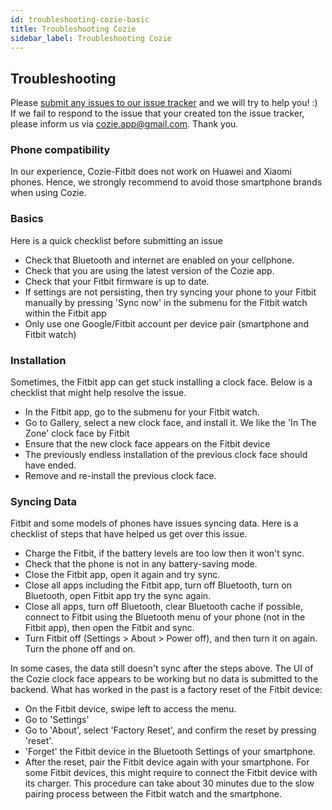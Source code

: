 ```yaml
---
id: troubleshooting-cozie-basic
title: Troubleshooting Cozie
sidebar_label: Troubleshooting Cozie
---
```


## Troubleshooting
Please [submit any issues to our issue tracker](https://github.com/buds-lab/cozie/issues) and we will try to help you! :) If we fail to respond to the issue that your created ton the issue tracker, please inform us via cozie.app@gmail.com. Thank you.

### Phone compatibility
In our experience, Cozie-Fitbit does not work on Huawei and Xiaomi phones. Hence, we strongly recommend to avoid those smartphone brands when using Cozie.

### Basics
Here is a quick checklist before submitting an issue
* Check that Bluetooth and internet are enabled on your cellphone.
* Check that you are using the latest version of the Cozie app.
* Check that your Fitbit firmware is up to date.
* If settings are not persisting, then try syncing your phone to your Fitbit manually by pressing 'Sync now' in the submenu for the Fitbit watch within the Fitbit app
* Only use one Google/Fitbit account per device pair (smartphone and Fitbit watch)

### Installation
Sometimes, the Fitbit app can get stuck installing a clock face. Below is a checklist that might help resolve the issue.
* In the Fitbit app, go to the submenu for your Fitbit watch.
* Go to Gallery, select a new clock face, and install it. We like the 'In The Zone' clock face by Fitbit
* Ensure that the new clock face appears on the Fitbit device
* The previously endless installation of the previous clock face should have ended.
* Remove and re-install the previous clock face.

### Syncing Data
Fitbit and some models of phones have issues syncing data. Here is a checklist of steps that have helped us get over this issue.
* Charge the Fitbit, if the battery levels are too low then it won't sync.
* Check that the phone is not in any battery-saving mode.
* Close the Fitbit app, open it again and try sync.
* Close all apps including the Fitbit app, turn off Bluetooth, turn on Bluetooth, open Fitbit app try the sync again.
* Close all apps, turn off Bluetooth, clear Bluetooth cache if possible, connect to Fitbit using the Bluetooth menu of your phone (not in the Fitbit app), then open the Fitbit and sync.
* Turn Fitbit off (Settings > About > Power off), and then turn it on again. Turn the phone off and on.

In some cases, the data still doesn't sync after the steps above. The UI of the Cozie clock face appears to be working but no data is submitted to the backend. What has worked in the past is a factory reset of the Fitbit device:
* On the Fitbit device, swipe left to access the menu.
* Go to 'Settings'
* Go to 'About', select 'Factory Reset', and confirm the reset by pressing 'reset'.
* 'Forget' the Fitbit device in the Bluetooth Settings of your smartphone.
* After the reset, pair the Fitbit device again with your smartphone. For some Fitbit devices, this might require to connect the Fitbit device with its charger.
This procedure can take about 30 minutes due to the slow pairing process between the Fitbit watch and the smartphone.


